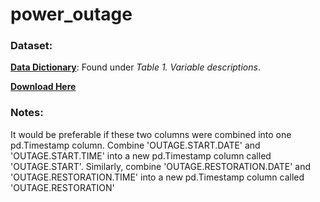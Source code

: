 # power_outage

### Dataset:
<a href = "https://www.sciencedirect.com/science/article/pii/S2352340918307182"> **Data Dictionary**</a>: Found under *Table 1. Variable descriptions*.

<a href = "https://engineering.purdue.edu/LASCI/research-data/outages:"> **Download Here**</a>


### Notes:

It would be preferable if these two columns were combined into one pd.Timestamp column. Combine 'OUTAGE.START.DATE' and 'OUTAGE.START.TIME' into a new pd.Timestamp column called 'OUTAGE.START'. Similarly, combine 'OUTAGE.RESTORATION.DATE' and 'OUTAGE.RESTORATION.TIME' into a new pd.Timestamp column called 'OUTAGE.RESTORATION'
